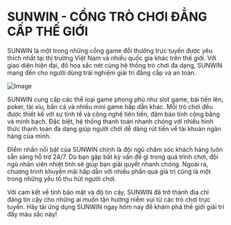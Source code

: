 # SUNWIN - CỔNG TRÒ CHƠI ĐẲNG CẤP THẾ GIỚI

SUNWIN là một trong những cổng game đổi thưởng trực tuyến được yêu thích nhất tại thị trường Việt Nam và nhiều quốc gia khác trên thế giới. Với giao diện hiện đại, đồ họa sắc nét cùng hệ thống trò chơi đa dạng, SUNWIN mang đến cho người dùng trải nghiệm giải trí đẳng cấp và an toàn.

![Image](https://github.com/user-attachments/assets/bd51ea9f-0666-407b-a7a7-98ead6de688c)

SUNWIN cung cấp các thể loại game phong phú như slot game, bài tiến lên, poker, tài xỉu, bắn cá và nhiều mini game hấp dẫn khác. Mỗi trò chơi đều được thiết kế với sự tinh tế và công nghệ tiên tiến, đảm bảo tính công bằng và minh bạch. Đặc biệt, hệ thống thanh toán nhanh chóng với nhiều hình thức thanh toán đa dạng giúp người chơi dễ dàng rút tiền về tài khoản ngân hàng của mình.

Điểm nhấn nổi bật của SUNWIN chính là đội ngũ chăm sóc khách hàng luôn sẵn sàng hỗ trợ 24/7. Dù bạn gặp bất kỳ vấn đề gì trong quá trình chơi, đội ngũ nhân viên nhiệt tình sẽ giúp bạn giải quyết nhanh chóng. Ngoài ra, chương trình khuyến mãi hấp dẫn với nhiều phần quà giá trị cũng là một trong những yếu tố thu hút người chơi.

Với cam kết về tính bảo mật và độ tin cậy, SUNWIN đã trở thành địa chỉ đáng tin cậy cho những ai muốn tận hưởng niềm vui từ các trò chơi trực tuyến. Hãy tải ứng dụng SUNWIN ngay hôm nay để khám phá thế giới giải trí đầy màu sắc này!